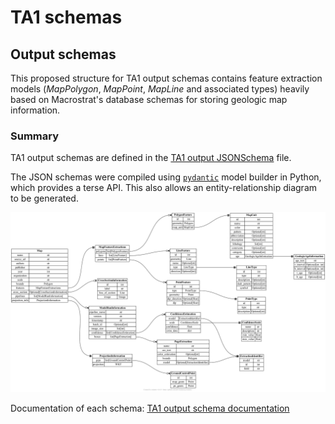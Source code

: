 # TA1 schemas

## Output schemas

This proposed structure for TA1 output schemas contains feature extraction models (*MapPolygon*, *MapPoint*, *MapLine* and associated types) heavily based on Macrostrat's database schemas for storing geologic map information.


### Summary

TA1 output schemas are defined in the [TA1 output JSONSchema](output-schemas.json) file.

The JSON schemas were compiled using [`pydantic`](https://docs.pydantic.dev/latest/) model builder in Python, which provides a terse API. This also allows an entity-relationship diagram to be generated.

![TA1 output schema summary](output-schemas.png)

Documentation of each schema: [TA1 output schema documentation](output-schemas.md)